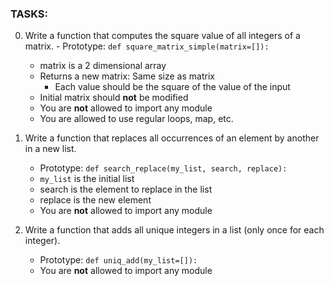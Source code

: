 ### TASKS:

0. Write a function that computes the square value of all integers of a matrix.
        - Prototype: `def square_matrix_simple(matrix=[]):`
    - matrix is a 2 dimensional array
    - Returns a new matrix:
        Same size as matrix
        - Each value should be the square of the value of the input
    - Initial matrix should __not__ be modified
    - You are __not__ allowed to import any module
    - You are allowed to use regular loops, map, etc.

1. Write a function that replaces all occurrences of an element by another in a new list.

    - Prototype: `def search_replace(my_list, search, replace):`
   - `my_list` is the initial list
    - search is the element to replace in the list
    - replace is the new element
   - You are __not__ allowed to import any module


2. Write a function that adds all unique integers in a list (only once for each integer).

    - Prototype: `def uniq_add(my_list=[]):`
    - You are __not__ allowed to import any module

